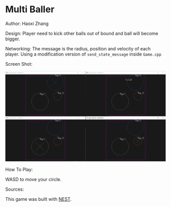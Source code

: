 # Multi Baller

Author: Haoxi Zhang

Design: Player need to kick other balls out of bound and ball will become bigger. 

Networking: The message is the radius, position and velocity of each player. Using a modification version of `send_state_message` inside `Game.cpp`

Screen Shot:

![Screen Shot](screenshot.png)

How To Play:

WASD to move your circle.

Sources:

This game was built with [NEST](NEST.md).
